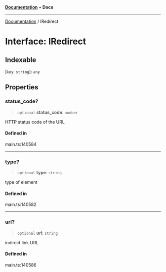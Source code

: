 [**Documentation**](../README.md) • **Docs**

***

[Documentation](../globals.md) / IRedirect

# Interface: IRedirect

## Indexable

 \[`key`: `string`\]: `any`

## Properties

### status\_code?

> `optional` **status\_code**: `number`

HTTP status code of the URL

#### Defined in

main.ts:140584

***

### type?

> `optional` **type**: `string`

type of element

#### Defined in

main.ts:140582

***

### url?

> `optional` **url**: `string`

indirect link URL

#### Defined in

main.ts:140586
